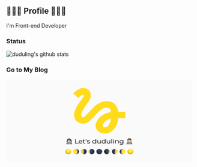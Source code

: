 ## 🚶🏻‍♂️ Profile 🏃🏻‍♂️

I'm Front-end Developer

### Status

![duduling's github stats](https://github-readme-stats.vercel.app/api?username=duduling&show_icons=true&title_color=FFDC13&text_color=FFFFFF&bg_color=282C34&hide_border=true)

### Go to My Blog

<p>
  <a href="https://blog.duduling.dev" target="_blank"><img src="./bg_cover_v2.png" width="495px" height="220px"/></a>
</p>

